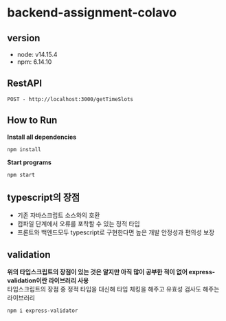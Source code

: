 # backend-assignment-colavo

## version

- node: v14.15.4
- npm: 6.14.10

## RestAPI

```
POST - http://localhost:3000/getTimeSlots
```

## How to Run

**Install all dependencies**

```
npm install
```

**Start programs**

```
npm start
```

## typescript의 장점

- 기존 자바스크립트 소스와의 호환
- 컴파일 단계에서 오류를 포착할 수 있는 정적 타입
- 프론트와 백엔드모두 typescript로 구현한다면 높은 개발 안정성과 편의성 보장

## validation

**위의 타입스크립트의 장점이 있는 것은 알지만 아직 많이 공부한 적이 없어 express-validation이란 라이브러리 사용**</br>
타입스크립트의 장점 중 정적 타입을 대신해 타입 체킹을 해주고 유효성 검사도 해주는 라이브러리

```
npm i express-validator
```
